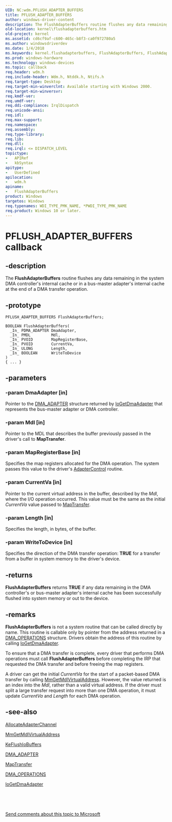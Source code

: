 ```yaml
---
UID: NC:wdm.PFLUSH_ADAPTER_BUFFERS
title: PFLUSH_ADAPTER_BUFFERS
author: windows-driver-content
description: The FlushAdapterBuffers routine flushes any data remaining in the system DMA controller's internal cache or in a bus-master adapter's internal cache at the end of a DMA transfer operation.
old-location: kernel\flushadapterbuffers.htm
old-project: kernel
ms.assetid: cd6cf9af-c600-465c-b8f3-ca0f972780a5
ms.author: windowsdriverdev
ms.date: 1/4/2018
ms.keywords: kernel.flushadapterbuffers, FlushAdapterBuffers, FlushAdapterBuffers callback function [Kernel-Mode Driver Architecture], FlushAdapterBuffers, PFLUSH_ADAPTER_BUFFERS, PFLUSH_ADAPTER_BUFFERS, wdm/FlushAdapterBuffers, kdma_97ac2c04-7f7e-495d-b846-d4f0ea27bdac.xml
ms.prod: windows-hardware
ms.technology: windows-devices
ms.topic: callback
req.header: wdm.h
req.include-header: Wdm.h, Ntddk.h, Ntifs.h
req.target-type: Desktop
req.target-min-winverclnt: Available starting with Windows 2000.
req.target-min-winversvr: 
req.kmdf-ver: 
req.umdf-ver: 
req.ddi-compliance: IrqlDispatch
req.unicode-ansi: 
req.idl: 
req.max-support: 
req.namespace: 
req.assembly: 
req.type-library: 
req.lib: 
req.dll: 
req.irql: <= DISPATCH_LEVEL
topictype: 
-	APIRef
-	kbSyntax
apitype: 
-	UserDefined
apilocation: 
-	wdm.h
apiname: 
-	FlushAdapterBuffers
product: Windows
targetos: Windows
req.typenames: WDI_TYPE_PMK_NAME, *PWDI_TYPE_PMK_NAME
req.product: Windows 10 or later.
---
```


# PFLUSH_ADAPTER_BUFFERS callback


## -description


The <b>FlushAdapterBuffers</b> routine flushes any data remaining in the system DMA controller's internal cache or in a bus-master adapter's internal cache at the end of a DMA transfer operation.


## -prototype


````
PFLUSH_ADAPTER_BUFFERS FlushAdapterBuffers;

BOOLEAN FlushAdapterBuffers(
  _In_ PDMA_ADAPTER DmaAdapter,
  _In_ PMDL         Mdl,
  _In_ PVOID        MapRegisterBase,
  _In_ PVOID        CurrentVa,
  _In_ ULONG        Length,
  _In_ BOOLEAN      WriteToDevice
)
{ ... }
````


## -parameters




### -param DmaAdapter [in]

Pointer to the <a href="..\wdm\ns-wdm-_dma_adapter.md">DMA_ADAPTER</a> structure returned by <a href="https://msdn.microsoft.com/library/windows/hardware/ff549220">IoGetDmaAdapter</a> that represents the bus-master adapter or DMA controller.


### -param Mdl [in]

Pointer to the MDL that describes the buffer previously passed in the driver's call to <b>MapTransfer</b>.


### -param MapRegisterBase [in]

Specifies the map registers allocated for the DMA operation.  The system passes this value  to the driver's <a href="..\wdm\nc-wdm-driver_control.md">AdapterControl</a> routine.


### -param CurrentVa [in]

Pointer to the current virtual address in the buffer, described by the <i>Mdl</i>, where the I/O operation occurred. This value must be the same as the initial <i>CurrentVa</i> value passed to <a href="..\wdm\nc-wdm-pmap_transfer.md">MapTransfer</a>.


### -param Length [in]

Specifies the length, in bytes, of the buffer.


### -param WriteToDevice [in]

Specifies the direction of the DMA transfer operation: <b>TRUE</b> for a transfer from a buffer in system memory to the driver's device.


## -returns


<b>FlushAdapterBuffers</b> returns <b>TRUE</b> if any data remaining in the DMA controller's or bus-master adapter's internal cache has been successfully flushed into system memory or out to the device.



## -remarks


<b>FlushAdapterBuffers</b>
           is not a system routine that can be called directly by name. This routine is callable only by pointer from the address returned in a 
          <a href="..\wdm\ns-wdm-_dma_operations.md">DMA_OPERATIONS</a>
           structure. Drivers obtain the address of this routine by calling <a href="https://msdn.microsoft.com/library/windows/hardware/ff549220">IoGetDmaAdapter</a>.

To ensure that a DMA transfer is complete, every driver that performs DMA operations must call <b>FlushAdapterBuffers</b> before completing the IRP that requested the DMA transfer and before freeing the map registers.

A driver can get the initial <i>CurrentVa</i> for the start of a packet-based DMA transfer by calling <a href="https://msdn.microsoft.com/library/windows/hardware/ff554539">MmGetMdlVirtualAddress</a>. However, the value returned is an index into the <i>Mdl</i>, rather than a valid virtual address. If the driver must split a large transfer request into more than one DMA operation, it must update <i>CurrentVa</i> and <i>Length</i> for each DMA operation. 



## -see-also

<a href="..\wdm\nc-wdm-pallocate_adapter_channel.md">AllocateAdapterChannel</a>

<a href="https://msdn.microsoft.com/library/windows/hardware/ff554539">MmGetMdlVirtualAddress</a>

<a href="..\wdm\nf-wdm-keflushiobuffers.md">KeFlushIoBuffers</a>

<a href="..\wdm\ns-wdm-_dma_adapter.md">DMA_ADAPTER</a>

<a href="..\wdm\nc-wdm-pmap_transfer.md">MapTransfer</a>

<a href="..\wdm\ns-wdm-_dma_operations.md">DMA_OPERATIONS</a>

<a href="https://msdn.microsoft.com/library/windows/hardware/ff549220">IoGetDmaAdapter</a>

 

 

<a href="mailto:wsddocfb@microsoft.com?subject=Documentation%20feedback [kernel\kernel]:%20PFLUSH_ADAPTER_BUFFERS callback function%20 RELEASE:%20(1/4/2018)&amp;body=%0A%0APRIVACY STATEMENT%0A%0AWe use your feedback to improve the documentation. We don't use your email address for any other purpose, and we'll remove your email address from our system after the issue that you're reporting is fixed. While we're working to fix this issue, we might send you an email message to ask for more info. Later, we might also send you an email message to let you know that we've addressed your feedback.%0A%0AFor more info about Microsoft's privacy policy, see http://privacy.microsoft.com/en-us/default.aspx." title="Send comments about this topic to Microsoft">Send comments about this topic to Microsoft</a>

